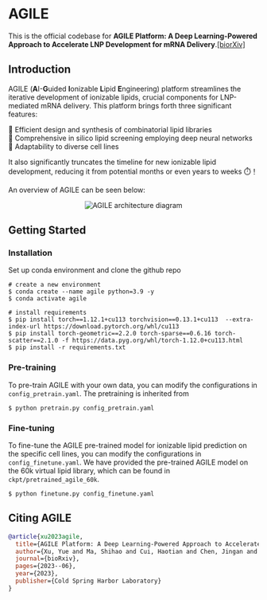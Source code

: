 # AGILE

This is the official codebase for **AGILE Platform: A Deep Learning-Powered Approach to Accelerate LNP Development for mRNA Delivery**.[[biorXiv]](https://www.biorxiv.org/content/10.1101/2023.06.01.543345v1.abstract)

## Introduction

AGILE (**A**I-**G**uided **I**onizable **L**ipid **E**ngineering) platform streamlines the iterative development of ionizable lipids, crucial components for LNP-mediated mRNA delivery. This platform brings forth three significant features: 

:test_tube: Efficient design and synthesis of combinatorial lipid libraries\
:brain: Comprehensive in silico lipid screening employing deep neural networks\
:dna: Adaptability to diverse cell lines

It also significantly truncates the timeline for new ionizable lipid development, reducing it from potential months or even years to weeks :stopwatch:！

An overview of AGILE can be seen below:

<p align="center">
  <img src="https://github.com/bowang-lab/AGILE/blob/590b980e55a4e43dff5f1bc8c86d2d02791be05e/figures/AGILE_overview.png" alt="AGILE architecture diagram" border="0">
</p>


## Getting Started

### Installation

Set up conda environment and clone the github repo

```
# create a new environment
$ conda create --name agile python=3.9 -y
$ conda activate agile

# install requirements
$ pip install torch==1.12.1+cu113 torchvision==0.13.1+cu113  --extra-index-url https://download.pytorch.org/whl/cu113
$ pip install torch-geometric==2.2.0 torch-sparse==0.6.16 torch-scatter==2.1.0 -f https://data.pyg.org/whl/torch-1.12.0+cu113.html
$ pip install -r requirements.txt
```
### Pre-training

To pre-train AGILE with your own data, you can modify the configurations in `config_pretrain.yaml`. The pretraining is inherited from 
```
$ python pretrain.py config_pretrain.yaml
```

### Fine-tuning

To fine-tune the AGILE pre-trained model for ionizable lipid prediction on the specific cell lines, you can modify the configurations in `config_finetune.yaml`. We have provided the pre-trained AGILE model on the 60k virtual lipid library, which can be found in `ckpt/pretrained_agile_60k`.

```
$ python finetune.py config_finetune.yaml
```

## Citing AGILE

```bibtex
@article{xu2023agile,
  title={AGILE Platform: A Deep Learning-Powered Approach to Accelerate LNP Development for mRNA Delivery},
  author={Xu, Yue and Ma, Shihao and Cui, Haotian and Chen, Jingan and Xu, Shufen and Wang, Kevin and Varley, Andrew and Lu, Rick Xing Ze and Bo, Wang and Li, Bowen},
  journal={bioRxiv},
  pages={2023--06},
  year={2023},
  publisher={Cold Spring Harbor Laboratory}
}
```
